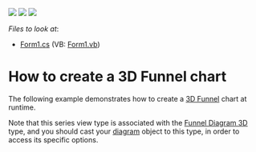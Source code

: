 <!-- default badges list -->
![](https://img.shields.io/endpoint?url=https://codecentral.devexpress.com/api/v1/VersionRange/128573067/11.2.5%2B)
[![](https://img.shields.io/badge/Open_in_DevExpress_Support_Center-FF7200?style=flat-square&logo=DevExpress&logoColor=white)](https://supportcenter.devexpress.com/ticket/details/E1552)
[![](https://img.shields.io/badge/📖_How_to_use_DevExpress_Examples-e9f6fc?style=flat-square)](https://docs.devexpress.com/GeneralInformation/403183)
<!-- default badges end -->
<!-- default file list -->
*Files to look at*:

* [Form1.cs](./CS/Series_3DFunnel/Form1.cs) (VB: [Form1.vb](./VB/Series_3DFunnel/Form1.vb))
<!-- default file list end -->
# How to create a 3D Funnel chart


<p>The following example demonstrates how to create a <a href="http://www.devexpress.com/Help/Content.aspx?help=XtraCharts&document=CustomDocument6223.htm">3D Funnel</a> chart at runtime.</p><p>Note that this series view type is associated with the <a href="http://www.devexpress.com/Help/Content.aspx?help=XtraCharts&document=CustomDocument6760.htm">Funnel Diagram 3D</a> type, and you should cast your <a href="http://devexpress.com/Help/Content.aspx?help=XtraCharts&document=CustomDocument6017.htm">diagram</a> object to this type, in order to access its specific options.</p>

<br/>


